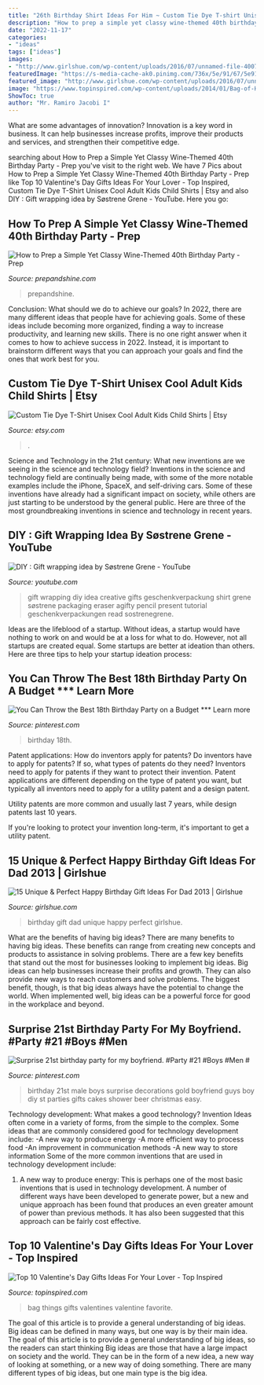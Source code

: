 ```yaml
---
title: "26th Birthday Shirt Ideas For Him ~ Custom Tie Dye T-shirt Unisex Cool Adult Kids Child Shirts"
description: "How to prep a simple yet classy wine-themed 40th birthday party"
date: "2022-11-17"
categories:
- "ideas"
tags: ["ideas"]
images:
- "http://www.girlshue.com/wp-content/uploads/2016/07/unnamed-file-4007.jpg"
featuredImage: "https://s-media-cache-ak0.pinimg.com/736x/5e/91/67/5e9167a708806f7894142740a70e3178.jpg"
featured_image: "http://www.girlshue.com/wp-content/uploads/2016/07/unnamed-file-4007.jpg"
image: "https://www.topinspired.com/wp-content/uploads/2014/01/Bag-of-His-Favorite-Things.jpg"
ShowToc: true
author: "Mr. Ramiro Jacobi I"
---
```



What are some advantages of innovation?
Innovation is a key word in business. It can help businesses increase profits, improve their products and services, and strengthen their competitive edge.

	

		
searching about How to Prep a Simple Yet Classy Wine-Themed 40th Birthday Party - Prep you've visit to the right web. We have 7 Pics about How to Prep a Simple Yet Classy Wine-Themed 40th Birthday Party - Prep like Top 10 Valentine&#039;s Day Gifts Ideas For Your Lover - Top Inspired, Custom Tie Dye T-Shirt Unisex Cool Adult Kids Child Shirts | Etsy and also DIY : Gift wrapping idea by Søstrene Grene - YouTube. Here you go:
		
    
## How To Prep A Simple Yet Classy Wine-Themed 40th Birthday Party - Prep

<img loading=lazy src="https://www.prepandshine.com/wp-content/uploads/2020/06/wine-party-ideas-768x1024.jpg" onerror="this.onerror=null;this.src='https://tse2.mm.bing.net/th?id=OIP.YKZXiIjiRIV5tQwqfR6FegHaJ4&amp;pid=15.1';" alt="How to Prep a Simple Yet Classy Wine-Themed 40th Birthday Party - Prep">

_Source: prepandshine.com_

>prepandshine. 

	

Conclusion: What should we do to achieve our goals?
In 2022, there are many different ideas that people have for achieving goals. Some of these ideas include becoming more organized, finding a way to increase productivity, and learning new skills. There is no one right answer when it comes to how to achieve success in 2022. Instead, it is important to brainstorm different ways that you can approach your goals and find the ones that work best for you.

    
## Custom Tie Dye T-Shirt Unisex Cool Adult Kids Child Shirts | Etsy

<img loading=lazy src="https://i.etsystatic.com/21621279/r/il/2ac1f3/2751055331/il_fullxfull.2751055331_mc8j.jpg" onerror="this.onerror=null;this.src='https://tse1.mm.bing.net/th?id=OIP.y606fuTPD0qw43vb9zSY4gHaGv&amp;pid=15.1';" alt="Custom Tie Dye T-Shirt Unisex Cool Adult Kids Child Shirts | Etsy">

_Source: etsy.com_

>. 

	

Science and Technology in the 21st century: What new inventions are we seeing in the science and technology field?
Inventions in the science and technology field are continually being made, with some of the more notable examples include the iPhone, SpaceX, and self-driving cars. Some of these inventions have already had a significant impact on society, while others are just starting to be understood by the general public. Here are three of the most groundbreaking inventions in science and technology in recent years.

    
## DIY : Gift Wrapping Idea By Søstrene Grene - YouTube

<img loading=lazy src="https://i.ytimg.com/vi/m6YrZxmc8ek/hqdefault.jpg" onerror="this.onerror=null;this.src='https://tse2.mm.bing.net/th?id=OIP.n1vjc5TrU4BW8JIjgNZy1gHaFj&amp;pid=15.1';" alt="DIY : Gift wrapping idea by Søstrene Grene - YouTube">

_Source: youtube.com_

>gift wrapping diy idea creative gifts geschenkverpackung shirt grene søstrene packaging eraser agifty pencil present tutorial geschenkverpackungen read sostrenegrene. 

	

Ideas are the lifeblood of a startup. Without ideas, a startup would have nothing to work on and would be at a loss for what to do. However, not all startups are created equal. Some startups are better at ideation than others. Here are three tips to help your startup ideation process:

    
## You Can Throw The Best 18th Birthday Party On A Budget *** Learn More

<img loading=lazy src="https://i.pinimg.com/736x/1e/f5/79/1ef57964fc709c5554cbd9cda63b47c6.jpg" onerror="this.onerror=null;this.src='https://tse1.mm.bing.net/th?id=OIP.Jg0xS9szVMXwe_4c59RXGwHaNK&amp;pid=15.1';" alt="You Can Throw the Best 18th Birthday Party on a Budget *** Learn more">

_Source: pinterest.com_

>birthday 18th. 

	

Patent applications: How do inventors apply for patents?
Do inventors have to apply for patents? If so, what types of patents do they need?
Inventors need to apply for patents if they want to protect their invention. Patent applications are different depending on the type of patent you want, but typically all inventors need to apply for a utility patent and a design patent. 

 Utility patents are more common and usually last 7 years, while design patents last 10 years. 

If you're looking to protect your invention long-term, it's important to get a utility patent.

    
## 15 Unique &amp; Perfect Happy Birthday Gift Ideas For Dad 2013 | Girlshue

<img loading=lazy src="http://www.girlshue.com/wp-content/uploads/2016/07/unnamed-file-4007.jpg" onerror="this.onerror=null;this.src='https://tse2.mm.bing.net/th?id=OIP.rQabgBYCQ09vzKBz-5vCQAHaJ3&amp;pid=15.1';" alt="15 Unique &amp; Perfect Happy Birthday Gift Ideas For Dad 2013 | Girlshue">

_Source: girlshue.com_

>birthday gift dad unique happy perfect girlshue. 

	

What are the benefits of having big ideas?
There are many benefits to having big ideas. These benefits can range from creating new concepts and products to assistance in solving problems. There are a few key benefits that stand out the most for businesses looking to implement big ideas. 
Big ideas can help businesses increase their profits and growth. They can also provide new ways to reach customers and solve problems. The biggest benefit, though, is that big ideas always have the potential to change the world. When implemented well, big ideas can be a powerful force for good in the workplace and beyond.

    
## Surprise 21st Birthday Party For My Boyfriend. #Party #21 #Boys #Men #

<img loading=lazy src="https://s-media-cache-ak0.pinimg.com/736x/5e/91/67/5e9167a708806f7894142740a70e3178.jpg" onerror="this.onerror=null;this.src='https://tse4.mm.bing.net/th?id=OIP.9rMAd2PxRDq8KXfCalAQpAHaJ3&amp;pid=15.1';" alt="Surprise 21st birthday party for my boyfriend. #Party #21 #Boys #Men #">

_Source: pinterest.com_

>birthday 21st male boys surprise decorations gold boyfriend guys boy diy st parties gifts cakes shower beer christmas easy. 

	

Technology development: What makes a good technology?
Invention Ideas often come in a variety of forms, from the simple to the complex. Some ideas that are commonly considered good for technology development include: 
-A new way to produce energy 
-A more efficient way to process food 
-An improvement in communication methods 
-A new way to store information 
Some of the more common inventions that are used in technology development include:


1) A new way to produce energy: This is perhaps one of the most basic inventions that is used in technology development. A number of different ways have been developed to generate power, but a new and unique approach has been found that produces an even greater amount of power than previous methods. It has also been suggested that this approach can be fairly cost effective.

    
## Top 10 Valentine&#039;s Day Gifts Ideas For Your Lover - Top Inspired

<img loading=lazy src="https://www.topinspired.com/wp-content/uploads/2014/01/Bag-of-His-Favorite-Things.jpg" onerror="this.onerror=null;this.src='https://tse2.mm.bing.net/th?id=OIP.NeNSjzuo3Bln9l6iF-EipQHaJn&amp;pid=15.1';" alt="Top 10 Valentine&#039;s Day Gifts Ideas For Your Lover - Top Inspired">

_Source: topinspired.com_

>bag things gifts valentines valentine favorite. 

	

The goal of this article is to provide a general understanding of big ideas. Big ideas can be defined in many ways, but one way is by their main idea. The goal of this article is to provide a general understanding of big ideas, so the readers can start thinking
Big ideas are those that have a large impact on society and the world. They can be in the form of a new idea, a new way of looking at something, or a new way of doing something. There are many different types of big ideas, but one main type is the big idea.

